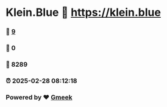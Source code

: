 # Klein.Blue :link: https://klein.blue 
### :page_facing_up: [9](https://klein.blue/tag.html) 
### :speech_balloon: 0 
### :hibiscus: 8289 
### :alarm_clock: 2025-02-28 08:12:18 
### Powered by :heart: [Gmeek](https://github.com/Meekdai/Gmeek)
